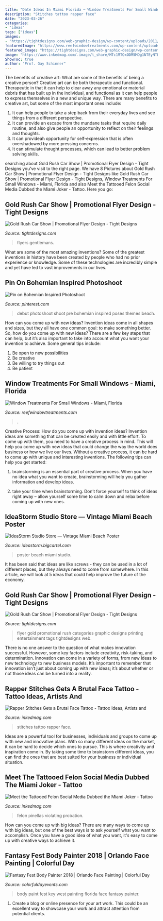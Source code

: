 ```yaml
---
title: "Date Ideas In Miami Florida ~ Window Treatments For Small Windows"
description: "Stitches tattoo rapper face"
date: "2023-03-26"
categories:
- "ideas"
tags: ["ideas"]
images:
- "https://tightdesigns.com/web-graphic-design/wp-content/uploads/2011/04/flyer-22-682x1024.jpg"
featuredImage: "https://www.reefwindowtreatments.com/wp-content/uploads/2020/11/small-window-treatment-inspiration-8-1.jpg"
featured_image: "https://tightdesigns.com/web-graphic-design/wp-content/uploads/2011/04/flyer-22-682x1024.jpg"
image: "https://www.inkedmag.com/.image/t_share/MTc1MTQxODM5MDg1NTEyNTE2/new-project.png"
ShowToc: true
author: "Prof. Gay Schinner"
---
```



The benefits of creative art: What are some of the benefits of being a creative person?
Creative art can be both therapeutic and functional. Therapeutic in that it can help to clear away any emotional or material debris that has built up in the individual, and functional as it can help people to express themselves in a new and unique way. There are many benefits to creative art, but some of the most important ones include: 
1. It can help people to take a step back from their everyday lives and see things from a different perspective.
2. It can provide an escape from the mundane tasks that require daily routine, and also give people an opportunity to reflect on their feelings and thoughts. 
3. It can provideah opportunity for self-expression that is often overshadowed by more pressing concerns. 
4. It can stimulate thought processes, which can lead to better problem solving skills.

	

		
searching about Gold Rush Car Show | Promotional Flyer Design - Tight Designs you've visit to the right page. We have 8 Pictures about Gold Rush Car Show | Promotional Flyer Design - Tight Designs like Gold Rush Car Show | Promotional Flyer Design - Tight Designs, Window Treatments For Small Windows - Miami, Florida and also Meet the Tattooed Felon Social Media Dubbed the Miami Joker - Tattoo. Here you go:
		
    
## Gold Rush Car Show | Promotional Flyer Design - Tight Designs

<img loading=lazy src="https://tightdesigns.com/web-graphic-design/wp-content/uploads/2011/04/flyer-22-682x1024.jpg" onerror="this.onerror=null;this.src='https://tse3.mm.bing.net/th?id=OIP.r9wso4lYNEbd8hrszi97BAHaLH&amp;pid=15.1';" alt="Gold Rush Car Show | Promotional Flyer Design - Tight Designs">

_Source: tightdesigns.com_

>flyers gentlemans. 

	

What are some of the most amazing inventions?
Some of the greatest inventions in history have been created by people who had no prior experience or knowledge. Some of these technologies are incredibly simple and yet have led to vast improvements in our lives.

    
## Pin On Bohemian Inspired Photoshoot

<img loading=lazy src="https://i.pinimg.com/736x/88/0e/e6/880ee6eaa39d3cbdbbc548b785fe43e0--pre-debut-shoot-photoshoot.jpg" onerror="this.onerror=null;this.src='https://tse2.mm.bing.net/th?id=OIP.VZJqqDoR4APTUNNmhejp_AHaLH&amp;pid=15.1';" alt="Pin on Bohemian Inspired Photoshoot">

_Source: pinterest.com_

>debut photoshoot shoot pre bohemian inspired poses themes beach. 

	

How can you come up with new ideas?
Invention ideas come in all shapes and sizes, but they all have one common goal: to make something better. So, how do you come up with new ideas? There are a few key steps that can help, but it’s also important to take into account what you want your invention to achieve. Some general tips include: 
1. Be open to new possibilities 
2. Be creative 
3. Be willing to try things out 
4. Be patient 

    
## Window Treatments For Small Windows - Miami, Florida

<img loading=lazy src="https://www.reefwindowtreatments.com/wp-content/uploads/2020/11/small-window-treatment-inspiration-8-1.jpg" onerror="this.onerror=null;this.src='https://tse1.mm.bing.net/th?id=OIP.zyacCP6AKrWY-G-HMlzZ9wHaFj&amp;pid=15.1';" alt="Window Treatments For Small Windows - Miami, Florida">

_Source: reefwindowtreatments.com_

>. 

	

Creative Process: How do you come up with invention ideas?
Invention ideas are something that can be created easily and with little effort. To come up with them, you need to have a creative process in mind. This will help you come up with new ideas that could change the way the world does business or how we live our lives. Without a creative process, it can be hard to come up with unique and interesting inventions. The following tips can help you get started:
1. brainstorming is an essential part of creative process. When you have no idea what you want to create, brainstorming will help you gather information and develop ideas.

2. take your time when brainstorming. Don’t force yourself to think of ideas right away – allow yourself some time to calm down and relax before coming up with new ones.


    
## IdeaStorm Studio Store — Vintage Miami Beach Poster

<img loading=lazy src="https://assets.bigcartel.com/product_images/158432011/Vintage_MiamiBeach_Poster_Print.png" onerror="this.onerror=null;this.src='https://tse2.mm.bing.net/th?id=OIP.BGBRlskuXJW9ABea6vGr3wHaJ4&amp;pid=15.1';" alt="IdeaStorm Studio Store — Vintage Miami Beach Poster">

_Source: ideastorm.bigcartel.com_

>poster beach miami studio. 

	

It has been said that ideas are like screws - they can be used in a lot of different places, but they always need to come from somewhere. In this article, we will look at 5 ideas that could help improve the future of the economy.

    
## Gold Rush Car Show | Promotional Flyer Design - Tight Designs

<img loading=lazy src="https://tightdesigns.com/web-graphic-design/wp-content/uploads/2011/04/flyer-22.jpg" onerror="this.onerror=null;this.src='https://tse2.mm.bing.net/th?id=OIP.CSdw3PUlqRh0dM7X2tQfUQHaLH&amp;pid=15.1';" alt="Gold Rush Car Show | Promotional Flyer Design - Tight Designs">

_Source: tightdesigns.com_

>flyer gold promotional rush categories graphic designs printing entertainment tags tightdesigns web. 

	

There is no one answer to the question of what makes innovation successful. However, some key factors include creativity, risk-taking, and determination. Innovation can come in a variety of forms, from new ideas to new technology to new business models. It’s important to remember that innovation isn’t just about coming up with new ideas; it’s about whether or not those ideas can be turned into a reality.

    
## Rapper Stitches Gets A Brutal Face Tattoo - Tattoo Ideas, Artists And

<img loading=lazy src="https://www.inkedmag.com/.image/t_share/MTc1MTQxODM5MDg1NTEyNTE2/new-project.png" onerror="this.onerror=null;this.src='https://tse3.mm.bing.net/th?id=OIP.W0G8oTYGr_QM8Amb9wUigQHaD4&amp;pid=15.1';" alt="Rapper Stitches Gets a Brutal Face Tattoo - Tattoo Ideas, Artists and">

_Source: inkedmag.com_

>stitches tattoo rapper face. 

	

Ideas are a powerful tool for businesses, individuals and groups to come up with new and innovative plans. With so many different ideas on the market, it can be hard to decide which ones to pursue. This is where creativity and inspiration come in. By taking some time to brainstorm different ideas, you can find the ones that are best suited for your business or individual situation.

    
## Meet The Tattooed Felon Social Media Dubbed The Miami Joker - Tattoo

<img loading=lazy src="https://www.inkedmag.com/.image/c_limit%2Ccs_srgb%2Cq_auto:good%2Cw_700/MTU5OTA3OTQ4NDQ3OTk5NTIw/joker-205__67230.png" onerror="this.onerror=null;this.src='https://tse1.mm.bing.net/th?id=OIP.R4VgGJspGoCEj-qi9t6ypwHaHY&amp;pid=15.1';" alt="Meet the Tattooed Felon Social Media Dubbed the Miami Joker - Tattoo">

_Source: inkedmag.com_

>felon pinellas violating probation. 

	

How can you come up with big ideas?
There are many ways to come up with big ideas, but one of the best ways is to ask yourself what you want to accomplish. Once you have a good idea of what you want, it's easy to come up with creative ways to achieve it.

    
## Fantasy Fest Body Painter 2018 | Orlando Face Painting | Colorful Day

<img loading=lazy src="https://colorfuldayevents.com/wp-content/florida-face-painter/fantasy-fest/body-paint-key-west.jpg" onerror="this.onerror=null;this.src='https://tse1.mm.bing.net/th?id=OIP.5TUIKkI5wpT4datFH1u5lQAAAA&amp;pid=15.1';" alt="Fantasy Fest Body Painter 2018 | Orlando Face Painting | Colorful Day">

_Source: colorfuldayevents.com_

>body paint fest key west painting florida face fantasy painter. 

	

1. Create a blog or online presence for your art work. This could be an excellent way to showcase your work and attract attention from potential clients.

